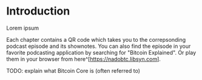 # Introduction

Lorem ipsum

Each chapter contains a QR code which takes you to the correpsonding podcast episode and its shownotes. You can also find the episode in your favorite podcasting application by searching for "Bitcoin Explained". Or play them in your browser from here^[<https://nadobtc.libsyn.com>].

TODO: explain what Bitcoin Core is (often referred to)
